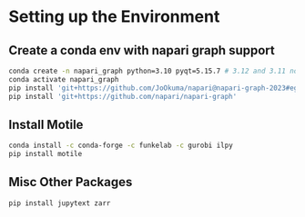 # Setting up the Environment

## Create a conda env with napari graph support
```sh
conda create -n napari_graph python=3.10 pyqt=5.15.7 # 3.12 and 3.11 not yet supported
conda activate napari_graph
pip install 'git+https://github.com/JoOkuma/napari@napari-graph-2023#egg=napari'
pip install 'git+https://github.com/napari/napari-graph'
```

## Install Motile
```sh
conda install -c conda-forge -c funkelab -c gurobi ilpy
pip install motile
```

## Misc Other Packages
```sh
pip install jupytext zarr
```